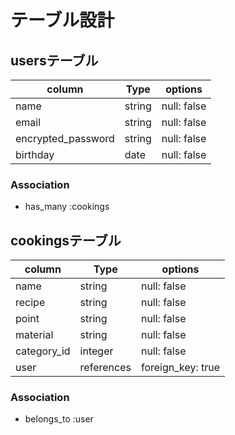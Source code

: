 # テーブル設計

## usersテーブル

|column             |Type    |options    |
|-------------------|--------|-----------|
|name               |string  |null: false|
|email              |string  |null: false|
|encrypted_password |string  |null: false|
|birthday           |date    |null: false|

### Association

- has_many :cookings

## cookingsテーブル

|column     |Type      |options          |
|-----------|----------|-----------------|
|name       |string    |null: false      |
|recipe     |string    |null: false      |
|point      |string    |null: false      |
|material   |string    |null: false      |
|category_id|integer   |null: false      |
|user       |references|foreign_key: true|

### Association

- belongs_to :user